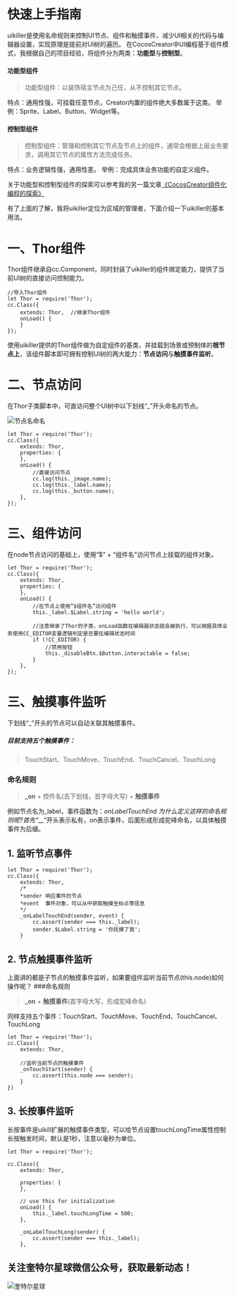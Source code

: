 # 快速上手指南
uikiller是使用名命规则来控制UI节点、组件和触摸事件，减少UI相关的代码与编辑器设置，实现原理是提前对UI树的遍历。
在CocosCreator中UI编程基于组件模式，我根据自己的项目经验，将组件分为两类：**功能型**与**控制型**。

#### 功能型组件
>功能型组件：以装饰宿主节点为己任，从不控制其它节点。

特点：通用性强，可挂载任意节点，Creator内置的组件绝大多数属于这类。
举例：Sprite、Label、Button、Widget等。

#### 控制型组件
>控制型组件：管理和控制其它节点及节点上的组件，通常会根据上层业务要求，调用其它节点的属性方法完成任务。

特点：业务逻辑性强，通用性差。
举例：完成具体业务功能的自定义组件。

关于功能型和控制型组件的探索可以参考我的另一篇文章[《CocosCreator组件化编程的探索》](https://www.jianshu.com/p/c1e13fb513b3)

有了上面的了解，我将uikiller定位为区域的管理者，下面介绍一下uikiller的基本用法。

# 一、Thor组件
Thor组件继承自cc.Component，同时封装了uikiller的组件绑定能力，提供了当前UI树的直接访问控制能力。
```
//导入Thor组件
let Thor = require('Thor');
cc.Class({
    extends: Thor,  //继承Thor组件
    onLoad() {
    }
});
```
使用uikiller提供的Thor组件做为自定组件的基类，并挂载到场景或预制体的**根节点上**，该组件脚本即可拥有控制UI树的两大能力：**节点访问**与**触摸事件监听**。

# 二、节点访问

在Thor子类脚本中，可直访问整个UI树中以下划线“_”开头命名的节点。

![节点名命名](http://upload-images.jianshu.io/upload_images/2489070-fe6d37fe1611a0e7.png?imageMogr2/auto-orient/strip%7CimageView2/2/w/1240)

```
let Thor = require('Thor');
cc.Class({
    extends: Thor,
    properties: {
    },
    onLoad() {
        //直接访问节点
        cc.log(this._image.name);
        cc.log(this._label.name);
        cc.log(this._button.name);
    },
});
```

# 三、组件访问
在node节点访问的基础上，使用“$” + “组件名”访问节点上挂载的组件对象。
```
let Thor = require('Thor');
cc.Class({
    extends: Thor,
    properties: {
    },
    onLoad() {
        //在节点上使用“$组件名”访问组件
        this._label.$Label.string = 'hello world';
       
        //注意继承了Thor的子类，onLoad函数在编辑器状态就会被执行，可以根据具体业务使用CC_EDITOR变量逻辑判定是否要在编辑状态时间
        if (!CC_EDITOR) {
            //禁用按钮
            this._disableBtn.$Button.interactable = false;
        }
    },
});
```

# 三、触摸事件监听
下划线“_”开头的节点可以自动关联其触摸事件。

##### 目前支持五个触摸事件：
>TouchStart、TouchMove、TouchEnd、TouchCancel、TouchLong

### 命名规则
>**_on** + 控件名(去下划线，首字母大写) + **触摸事件**

例如节点名为_label，事件函数为：_onLabelTouchEnd
为什么定义这样的命名规则呢?首先“___”开头表示私有，on表示事件，后面形成形成驼峰命名，以具体触摸事件为后缀。

## 1. 监听节点事件
```
let Thor = require('Thor');
cc.Class({
    extends: Thor,
    /*
    *sender 响应事件的节点
    *event  事件对象，可以从中获取触摸坐标点等信息
    */
    _onLabelTouchEnd(sender, event) {
        cc.assert(sender === this._label);
        sender.$Label.string = '你抚摸了我';    
    }
```
## 2. 节点触摸事件监听
上面讲的都是子节点的触摸事件监听，如果要组件监听当前节点(this.node)如何操作呢？
###命名规则
>**_on** +  **触摸事件**(首字母大写，形成驼峰命名)

同样支持五个事件：TouchStart、TouchMove、TouchEnd、TouchCancel、TouchLong
```
let Thor = require('Thor');
cc.Class({
    extends: Thor,

    //监听当前节点的触摸事件
    _onTouchStart(sender) {
        cc.assert(this.node === sender);
    }
})
```
## 3. 长按事件监听
长按事件是uikill扩展的触摸事件类型，可以给节点设置touchLongTime属性控制长按触发时间，默认是1秒，注意以毫秒为单位。
```
let Thor = require('Thor');

cc.Class({
    extends: Thor,

    properties: {
    },

    // use this for initialization
    onLoad() {
        this._label.touchLongTime = 500;
    },

    _onLabelTouchLong(sender) {
        cc.assert(sender === this._label);
    },
```


## 关注**奎特尔星球**微信公众号，获取最新动态！

![奎特尔星球](https://github.com/ShawnZhang2015/uikiller/raw/master/WeChat-Official-Accounts.jpg)